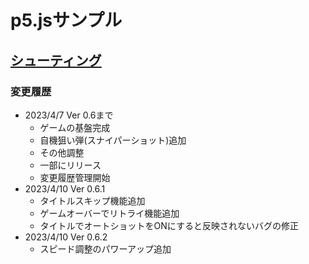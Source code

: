 # p5.jsサンプル

## [シューティング](shooting/)
### 変更履歴
- 2023/4/7 Ver 0.6まで
  - ゲームの基盤完成
  - 自機狙い弾(スナイパーショット)追加
  - その他調整
  - 一部にリリース
  - 変更履歴管理開始
- 2023/4/10 Ver 0.6.1
  - タイトルスキップ機能追加
  - ゲームオーバーでリトライ機能追加
  - タイトルでオートショットをONにすると反映されないバグの修正
- 2023/4/10 Ver 0.6.2
  - スピード調整のパワーアップ追加
